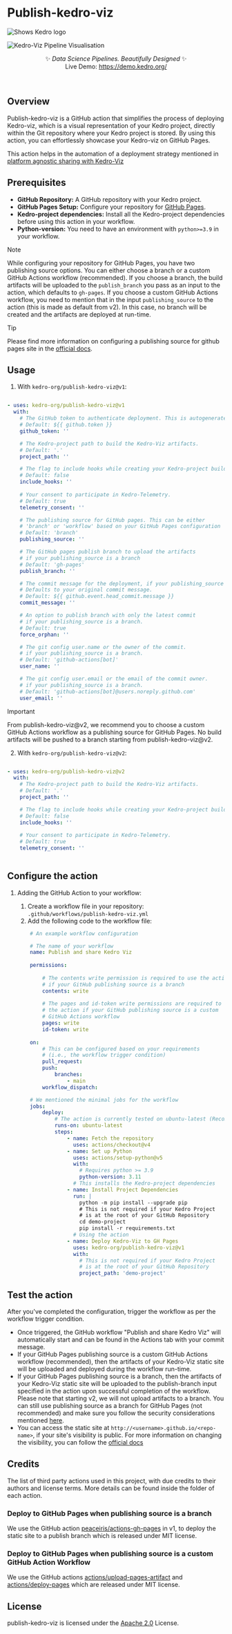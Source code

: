 # Publish-kedro-viz

<picture>
  <source
    srcset="https://raw.githubusercontent.com/kedro-org/kedro/main/.github/demo-light.png"
    media="(prefers-color-scheme: light)"
  />
  <source
    srcset="https://raw.githubusercontent.com/kedro-org/kedro/main/.github/demo-dark.png"
    media="(prefers-color-scheme: dark)"
  />
  <img alt="Shows Kedro logo" src="https://raw.githubusercontent.com/kedro-org/kedro/main/.github/demo-light.png" />
</picture>

<br />
<p align="center">

![Kedro-Viz Pipeline Visualisation](https://raw.githubusercontent.com/kedro-org/kedro-viz/main/.github/img/banner.png)

</p>

<p align="center">
✨ <em> Data Science Pipelines. Beautifully Designed</em> ✨
<br />
Live Demo: <a href="https://demo.kedro.org/" target="_blank">https://demo.kedro.org/</a>
</p>

<br />

## Overview

Publish-kedro-viz is a GitHub action that simplifies the process of deploying Kedro-viz, which is a visual representation of your Kedro project, directly within the Git repository where your Kedro project is stored. By using this action, you can effortlessly showcase your Kedro-viz on GitHub Pages.

This action helps in the automation of a deployment strategy mentioned in [platform agnostic sharing with Kedro-Viz](https://docs.kedro.org/projects/kedro-viz/en/v8.0.1/platform_agnostic_sharing_with_kedro_viz.html#static-website-hosting-platforms-such-as-github-pages)

## Prerequisites

- **GitHub Repository:** A GitHub repository with your Kedro project.
- **GitHub Pages Setup:** Configure your repository for [GitHub Pages](https://docs.github.com/en/pages/quickstart).
- **Kedro-project dependencies:** Install all the Kedro-project dependencies before using this action in your workflow.
- **Python-version:** You need to have an environment with `python>=3.9` in your workflow.

> [!NOTE]
> While configuring your repository for GitHub Pages, you have two publishing source options. You can either choose a branch or a custom GitHub Actions workflow (recommended). 
> If you choose a branch, the build artifacts will be uploaded to the `publish_branch` you pass as an input to the action, which defaults to `gh-pages`. 
> If you choose a custom GitHub Actions workflow, you need to mention that in the input `publishing_source` to the action (this is made as default from v2). In this case, no branch will be created and the artifacts are deployed at run-time. 

> [!TIP]
> Please find more information on configuring a publishing source for github pages site in the [official docs](https://docs.github.com/en/pages/getting-started-with-github-pages/configuring-a-publishing-source-for-your-github-pages-site).


## Usage

1. With `kedro-org/publish-kedro-viz@v1`:

  ```yaml

  - uses: kedro-org/publish-kedro-viz@v1
    with:
      # The GitHub token to authenticate deployment. This is autogenerated by the action.
      # Default: ${{ github.token }}
      github_token: ''

      # The Kedro-project path to build the Kedro-Viz artifacts.
      # Default: '.'
      project_path: ''

      # The flag to include hooks while creating your Kedro-project build artifacts.
      # Default: false
      include_hooks: ''
      
      # Your consent to participate in Kedro-Telemetry.
      # Default: true
      telemetry_consent: ''

      # The publishing source for GitHub pages. This can be either 
      # 'branch' or 'workflow' based on your GitHub Pages configuration
      # Default: 'branch'
      publishing_source: ''

      # The GitHub pages publish branch to upload the artifacts 
      # if your publishing_source is a branch
      # Default: 'gh-pages'
      publish_branch: ''

      # The commit message for the deployment, if your publishing_source is a branch.
      # Defaults to your original commit message.
      # Default: ${{ github.event.head_commit.message }}
      commit_message: ''

      # An option to publish branch with only the latest commit
      # if your publishing_source is a branch.
      # Default: true
      force_orphan: ''

      # The git config user.name or the owner of the commit.
      # if your publishing_source is a branch.
      # Default: 'github-actions[bot]'
      user_name: ''

      # The git config user.email or the email of the commit owner.
      # if your publishing_source is a branch.
      # Default: 'github-actions[bot]@users.noreply.github.com'
      user_email: ''

  ```

> [!Important]
> From publish-kedro-viz@v2, we recommend you to choose a custom GitHub Actions workflow as a publishing source for GitHub Pages. No build artifacts will be pushed to a branch starting from publish-kedro-viz@v2.

2. With `kedro-org/publish-kedro-viz@v2`:

  ```yaml

  - uses: kedro-org/publish-kedro-viz@v2
    with:
      # The Kedro-project path to build the Kedro-Viz artifacts.
      # Default: '.'
      project_path: ''

      # The flag to include hooks while creating your Kedro-project build artifacts.
      # Default: false
      include_hooks: ''
      
      # Your consent to participate in Kedro-Telemetry.
      # Default: true
      telemetry_consent: ''
    
  ```

## Configure the action

1. Adding the GitHub Action to your workflow:

   1. Create a workflow file in your repository: `.github/workflows/publish-kedro-viz.yml`
   2. Add the following code to the workflow file:

    ```yaml
        # An example workflow configuration

        # The name of your workflow
        name: Publish and share Kedro Viz 
        
        permissions:
            
            # The contents write permission is required to use the action 
            # if your GitHub publishing source is a branch
            contents: write 
            
            # The pages and id-token write permissions are required to use 
            # the action if your GitHub publishing source is a custom 
            # GitHub Actions workflow
            pages: write 
            id-token: write
        
        on: 
            # This can be configured based on your requirements 
            # (i.e., the workflow trigger condition)
            pull_request:
            push:
                branches:
                    - main
            workflow_dispatch:

        # We mentioned the minimal jobs for the workflow
        jobs: 
            deploy:
                # The action is currently tested on ubuntu-latest (Recommended)
                runs-on: ubuntu-latest 
                steps:
                    - name: Fetch the repository
                      uses: actions/checkout@v4
                    - name: Set up Python
                      uses: actions/setup-python@v5
                      with:
                        # Requires python >= 3.9
                        python-version: 3.11 
                      # This installs the Kedro-project dependencies
                    - name: Install Project Dependencies
                      run: |
                        python -m pip install --upgrade pip
                        # This is not required if your Kedro Project 
                        # is at the root of your GitHub Repository
                        cd demo-project 
                        pip install -r requirements.txt
                      # Using the action
                    - name: Deploy Kedro-Viz to GH Pages 
                      uses: kedro-org/publish-kedro-viz@v1
                      with:
                        # This is not required if your Kedro Project 
                        # is at the root of your GitHub Repository
                        project_path: 'demo-project'     
    ```

## Test the action

After you've completed the configuration, trigger the workflow as per the workflow trigger condition.

- Once triggered, the GitHub workflow "Publish and share Kedro Viz" will automatically start and can be found in the Actions tab with your commit message.
- If your GitHub Pages publishing source is a custom GitHub Actions workflow (recommended), then the artifacts of your Kedro-Viz static site will be uploaded and deployed during the workflow run-time.
- If your GitHub Pages publishing source is a branch, then the artifacts of your Kedro-Viz static site will be uploaded to the publish-branch input specified in the action upon successful completion of the workflow. Please note that starting v2, we will not upload artifacts to a branch. You can still use publishing source as a branch for GitHub Pages (not recommended) and make sure you follow the security considerations mentioned [here](https://github.com/actions/deploy-pages?tab=readme-ov-file#security-considerations).
- You can access the static site at `http://<username>.github.io/<repo-name>`, if your site's visibility is public. For more information on changing the visibility, you can follow the [official docs](https://docs.github.com/en/enterprise-cloud@latest/pages/getting-started-with-github-pages/changing-the-visibility-of-your-github-pages-site)

## Credits

The list of third party actions used in this project, with due credits to their authors and license terms. More details can be found inside the folder of each action.

### Deploy to GitHub Pages when publishing source is a branch

We use the GitHub action [peaceiris/actions-gh-pages](https://github.com/peaceiris/actions-gh-pages) in v1, to deploy the static site to a publish branch which is released under MIT license.

### Deploy to GitHub Pages when publishing source is a custom GitHub Action Workflow

We use the GitHub actions [actions/upload-pages-artifact](https://github.com/actions/upload-pages-artifact) and [actions/deploy-pages](https://github.com/actions/deploy-pages) which are released under MIT license.

## License

publish-kedro-viz is licensed under the [Apache 2.0](https://github.com/kedro-org/publish-kedro-viz/blob/main/LICENSE.md) License.
